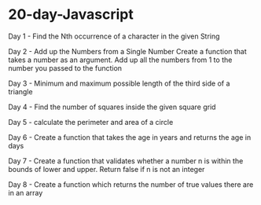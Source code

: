 # 20-day-Javascript

Day 1 - Find the Nth occurrence of a character in the given String


Day 2 - Add up the Numbers from a Single Number
Create a function that takes a number as an argument.
Add up all the numbers from 1 to the number you passed to the function

Day 3 - Minimum and maximum possible length of the third side of a triangle

Day 4 - Find the number of squares inside the given square grid

Day 5 - calculate the perimeter and area of a circle

Day 6 - Create a function that takes the age in years and returns the age in days

Day 7 - Create a function that validates whether a number n is within the bounds of lower and upper. Return false if n is not an integer

Day 8 -  Create a function which returns the number of true values there are in an array
